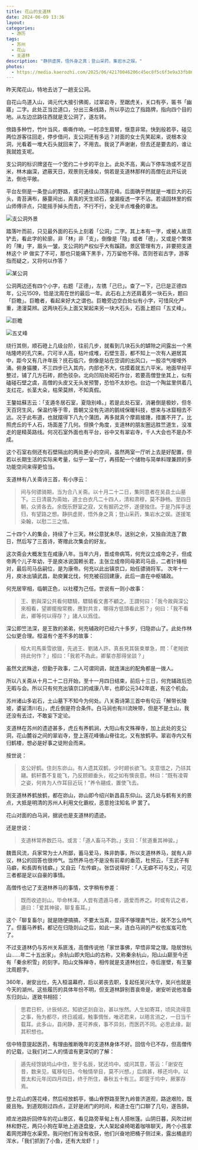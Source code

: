 ```yaml
---
title: 花山的支道林
date: 2024-06-09 13:36
layout: 
categories:
  - 游历
tags:
  - 苏州
  - 花山
  - 支道林
description: "静拱虚房，悟外身之真；登山采药，集岩水之娱。"
photos: 
  - https://media.kaerozhi.com/2025/06/42170046206c45ec8f5c6f3e9a33fb86.webp
---
```

昨天爬花山，特地去访了一趟支公洞。

自花山鸟道入山，谒元代大接引佛阁，过翠岩寺，至踞虎关，关口有亭，匾书「幽寤」二字。此处正当岔道口，分出三条线路，所以亭边立了指路牌，指向四个目的地。从左边岔路往西就是支公洞了，遂左转。

傍路多种竹，竹叶当风，嘶嘶作响，一时凉生肩臂，惬意非常。快到般若亭，碰见两位游客往回走，停步借问，支公洞还有多远？对面的女士先笑起来，说根本没洞，光看着一堆大石头就回来了，不用去。我说了声谢谢，但去还是要去的，谁让我就姓支呢。

支公洞的标识牌竖在一个宽约二十步的平台上。此处不高，离山下停车场或不足百米，林木幽深，遮蔽天日，观景则无缘矣，倘若是支道林那样的高僧在此开坛说法，倒也平敞。

平台左侧是一条登山的野路，或可通往山顶莲花峰。后面确乎然就是一堆巨大的石头，青苔满布，藤蔓间出，真真的天生顽石，皱漏瘦透一字不沾。若请园林里的假山师傅评点，只能摇手掉头而去，不行不行，全无半点堆叠的章法。

![支公洞外景](https://media.kaerozhi.com/2025/06/07cd9f0af4eced6e59f05c5e0b841f90.webp)

踏落叶而前，只见最外面的石头上刻着「公洞」二字。其上本有一字，或被人故意铲去，看此字的轮廓，非「林」非「支」，倒像是「隐」或者「德」，又或是个繁体的「陳」字，眉头一皱，支公洞的产权似乎大有蹊跷。景区管理有方，非要把支道林这个 IP 做实了不可，那也只能痛下黑手，万万留他不得。否则苍岩古字，游客指而疑之，又将何以作答？

![某公洞](https://media.kaerozhi.com/2025/06/cf18b61a41d08c158f59229dea503092.webp)

公洞两边还有四个小字，右题「正德」，左镌「己巳」。查了一下，己巳是正德四年，公元1509，恰是沈周在世的最后一年。此石右上方还肩着另一块石头，题曰「巨瞻」。巨瞻者，看起来好大之谓也。巨瞻旁边空白处似有小字，可惜风化严重，漶漫莫辨。这两块石头上面又架起来另一块大石头，石面上题曰「五丈峰」。

![巨瞻](https://media.kaerozhi.com/2025/06/58cf705e7e7937d9d9f24d133d7379b1.webp)

![五丈峰](https://media.kaerozhi.com/2025/06/a179305cbcb7e714f3320b14a3258f15.webp)

绕行其侧，顺石磴上几级台阶，往前几步，就看到几块石头的罅隙之间露出一个黑咕隆咚的孔穴来。穴可半人高，枯叶成堆，石壁生苔，都不知上一次有人避居其中，距今又有几许年辰？抚石临穴，倒像是站在空调的出风口，一股凉气嗖嗖外涌。俯身猫腰，不三四步已入其内，内部也不大，估摸着就五六平米。地面早经平整过，铺了几方石砖，颜色驳杂。北向凹陷处砌石作台，若要高僧登坐其上，似有磕碰石壁之虞，高僧的头皮又无头发预警，恐怕不太妙也。台边一个陶盆里供着几支红花，长茎大朵，枯荣莫辨，不知真假。

王鏊姑蘇志云：「支遁冬居石室，夏隐别峰。」若是此处石室，消暑倒是极妙，但冬天百窍生风，保温约等于零，晋朝又没有先进的鹅绒保暖科技，想来与冰窟相去不远。况于此布道，也就摆得下八九个蒲团，再多就真个摩肩接踵，措置不开了。比照虎丘的千人石，场面差了几何。但换个角度，支道林的朋友圈远胜竺道生，没准走的是精英路线。何况石室外面也有平台，谷中又有翠岩寺，千人大会也不是办不成。

这个石室右侧还有石壁隔出的两处更小的空间，虽然两室一厅听上去是好配置，但若以长期生活的实际来考量，似乎一室一厅，再搭配一个储物与简单料理兼顾的多功能空间来得更恰当。

支道林有八关斋诗三首，有小序云：

> 间与何骠骑期，当为合八关斋。以十月二十二日，集同意者在吴县土山墓下。三日清晨为斋始，道士白衣凡二十四人，清和肃穆，莫不静畅。至四日朝，众贤各去。余既乐野室之寂，又有掘药之怀，遂便独住。于是乃挥手送归，有望路之想。静拱虚房，悟外身之真；登山采药，集岩水之娱。遂援笔染翰，以慰二三之情。

二十四个人的集会，持续了十三天。林公意犹未尽，送别之余，又独自流连了数日，然后写了三首诗，寄赠此次集会的好友。

这次斋会大概发生在咸康八年。当年六月，晋成帝病笃，何充议立成帝之子，但成帝两个儿子年幼，于是庾冰说国赖长君，主张立成帝同母弟司马岳，二者针锋相对，最后司马岳嗣位，是为康帝。何充以此出镇京口，始任骠骑将军。 次年十一月，庾冰出镇武昌，助庾翼北伐，何充被召回建康，此后一直在中枢辅政。

何充居宰相，临朝正色，以社稷为己任。世说有一则小故事：

> 王、劉與深公共看何驃騎，驃騎看文書不顧之。王謂何曰：「我今故與深公來相看，望卿擺撥常務，應對共言，哪得方低頭看此邪？」何曰：「我不看此，卿等何以得存？」諸人以爲佳。

深公即竺法深，是王敦的弟弟，何充辅政时已经六十多岁，归隐峁山了。此处作林公似更合理。桓温有个差不多的故事：

> 桓大司馬乘雪欲獵，先過王、劉諸人許。真長見其裝束單急，問：「老賊欲持此何作？」桓曰：「我若不為此，卿輩亦那得坐談？」

虽然文武殊途，但勤于政事，二人可谓同调，就连演出的配角都是一拨人。

所以八关斋从十月二十二日开始，至十一月四日结束，前后十三日，何充辅政后恐无暇与会。所以只有何充出镇京口的咸康八年，也即公元342年底，有这个机会。

苏州诸山多岩石，土山墓下不知今为何处。八关斋诗第三首中有句云「解带长陵坡，婆娑清川右」，虎丘倒是符合条件。白马涧也有川流映带，但是不是土山，我还没有去过，不敢妄下定论。

支道林在苏州的遗迹甚多，虎丘有养鹤涧，大阳山有文殊禅寺，加上此处的支公洞，花山麓谷之间的翠岩寺，登上莲花峰循山脊往北，又有放鹤亭。翠岩寺内又有归鹤楼，想必是好事之徒附会而来。

按世说：

> 支公好鹤。住剡东峁山。有人遗其双鹤，少时翅长欲飞。支意惜之，乃铩其翮。鹤轩翥不复能飞，乃反顾翅垂头，视之如有懊丧意。林曰：“既有凌霄之姿，何肯为人作耳目近玩！”养令翮成，置使飞去。

则支道林养鹤放鹤，都在峁山，峁山即今绍兴新昌县东仰山。这几处与鹤有关的景点，大抵是明清的苏州人利用文化霸权，恶意抢注知名 IP 罢了。

花山对面的白马涧，据说也是支道林的遗迹。

还是世说：

> 支道林常养数匹马。或言：「道人畜马不韵。」支曰：「贫道重其神骏。」

魏晋风流，兵家常为士人所鄙，蓄马爱马，殊非韵事，所以支道林养马，就有人非议，林公的回答也很帅气。当然养马也不是没有前辈的垂范，杜预云，「王武子有马癖，和長舆有钱癖。」又自云「左传癖」。张岱说得好：「人无癖不可与交」，可见三者都是足以自豪的事情。

高僧传也记了支道林养马的事情，文字稍有参差：

> 既而收迹剡山，毕命林泽。人尝有遗遁马者，遁爱而养之。时或有讥之者，遁曰：「爱其神骏，聊复畜耳。」

这个「聊复畜尔」就是随便搞搞，不要太当真，显得不够理直气壮，就不怎么帅气了。但蓄马养鹤，都记在归隐剡山之后，如此一来，连白马涧的产权也岌岌可危了。

不过支道林仍与苏州关系匪浅，高僧传说他「家世事佛，早悟非常之理。隐居馀杭山……年二十五出家」。余杭山即大阳山的古称，又称秦余杭山，阳山山巅至今还有「秦余积雪」的刻字。阳山文殊禅寺，相传就是支道林创立，寺后崖壁，有王鏊沈周题字。

360年，谢安出仕，先入桓温幕府，后以弟丧去职，复起任吴兴太守，吴兴也就是今天的湖州。这些履历的具体年份不明，但支道林辞别晋哀帝是，谢安听说他准备东归剡山，遂致书相招：

> 思君日积，计辰倾迟。知欲还剡自治，甚以怅然。人生如寄耳，顷风流得意之事，殆为都尽，终日戚戚，触事惆怅，唯迟君来，以晤言消之，一日当千载耳。此多山，县闲静，差可养疾，事不异剡，而医药不同。必思此缘，副其积想也。

信中特意提起医药，有理由推断晚年的支道林身体不好。回信今已不存，但高僧传的记载，让我们对二人的情谊有更深切的了解：

> 遁先经馀姚坞山中住，至于名辰，犹还坞中。或问其意，答云：「谢安在昔，数来见，辄移旬日。今触情举目，莫不兴想。」后病甚，移还坞中。以晋太和元年闰四月四日，终于所住，春秋五十有三。即窆于坞中，厥冢存焉。

登上花山的莲花峰，然后经放鹤亭，循山脊野路至贺九岭普济道观，路途艰险，既疲且殆。到道观刚过四点，正好是闭门的时间，和道士在门口聊了几句，遂告辞。

顺龙池路折回停车的花山景区，看见路旁草甸上有人搭帐篷。山阴日暮，风吹过树林和野花，两只小狗在草地上追逐盘旋，大人架起桌椅喝着咖啡聊天，两个小孩拿着网兜蹲在水渠旁。我问他们有没有收获，他们兴奋地把桶子侧过来，露出桶底的浑水，「我们抓到了小鱼，还有大龙虾！」